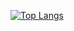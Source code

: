 [![Top Langs](https://github-readme-stats.vercel.app/api/top-langs/?username=GiorgosMandi)](https://github.com/anuraghazra/github-readme-stats)
